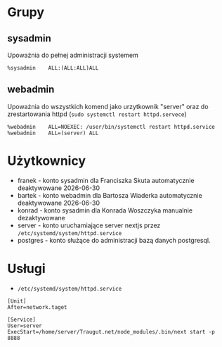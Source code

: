 # Grupy

## sysadmin 
Upoważnia do pełnej administracji systemem
```
%sysadmin    ALL:(ALL:ALL)ALL
```
## webadmin 
Upoważnia do wszystkich komend jako urzytkownik "server" oraz do zrestartowania httpd (`sudo systemctl restart httpd.servece`)
```
%webadmin    ALL=NOEXEC: /user/bin/systemctl restart httpd.service
%webadmin    ALL=(server) ALL
```

# Użytkownicy
- franek - konto sysadmin dla Franciszka Skuta automatycznie deaktywowane 2026-06-30
- bartek - konto webadmin dla Bartosza Wiaderka automatycznie deaktywowane 2026-06-30
- konrad - konto sysadmin dla Konrada Woszczyka manualnie dezaktywowane
- server - konto uruchamiające server nextjs przez `/etc/systemd/system/httpd.service`
- postgres - konto służące do administracji bazą danych postgresql.

# Usługi
- `/etc/systemd/system/httpd.service`
```
[Unit]
After=network.taget

[Service]
User=server
ExecStart=/home/server/Traugut.net/node_modules/.bin/next start -p 8888
```

# 

